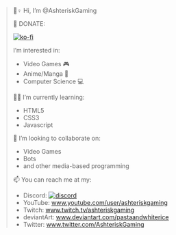 > 🙋♀️ Hi, I’m @AshteriskGaming
> 
> 💸 DONATE:
> 
> 
> [![ko-fi](https://ko-fi.com/img/githubbutton_sm.svg)](https://ko-fi.com/P5P2BC5XU)
> 
> 
> I’m interested in:
> - Video Games 🎮  
> - Anime/Manga 🗾
> - Computer Science 💻
> 
> 👩‍💻 I’m currently learning:
> - HTML5
> - CSS3
> - Javascript
> 
> 💞️ I’m looking to collaborate on:
> - Video Games
> - Bots
> - and other media-based programming
> 
> 📫 You can reach me at my:
> - Discord: [![discord]([https://discord.com/assets/cb48d2a8d4991281d7a6a95d2f58195e.svg)](https://discord.gg/ffkFhFp)
> - YouTube: www.youtube.com/user/ashteriskgaming
> - Twitch: www.twitch.tv/ashteriskgaming
> - deviantArt: www.deviantart.com/pastaandwhiterice
> - Twitter: www.twitter.com/AshteriskGaming

<!---
AshteriskGaming/AshteriskGaming is a ✨ special ✨ repository because its `README.md` (this file) appears on your GitHub profile.
You can click the Preview link to take a look at your changes.
--->
